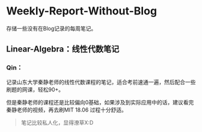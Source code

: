 # Weekly-Report-Without-Blog

存储一些没有在Blog记录的每周笔记。

## Linear-Algebra：线性代数笔记

### Qin：

记录山东大学秦静老师的线性代数课程的笔记，适合考前速通一遍，然后配合一些刷题的网课，轻松90+。

但是秦静老师的课程还是比较偏向0基础，如果涉及到实际应用中的话，建议看完秦静老师的视频，再去刷MIT 18.06 过程十分舒适。

> 笔记比较私人化，显得潦草X:D
